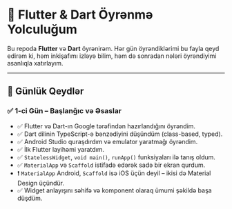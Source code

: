 # 📘 Flutter & Dart Öyrənmə Yolculuğum

Bu repoda **Flutter** və **Dart** öyrənirəm. Hər gün öyrəndiklərimi bu fayla qeyd edirəm ki, həm inkişafımı izləyə bilim, həm də sonradan nələri öyrəndiyimi asanlıqla xatırlayım.

---

## 📅 Günlük Qeydlər

### ✅ 1-ci Gün – Başlanğıc və Əsaslar

- ✅ Flutter və Dart-ın Google tərəfindən hazırlandığını öyrəndim.
- ✅ Dart dilinin TypeScript-ə bənzədiyini düşündüm (class-based, typed).
- ✅ Android Studio quraşdırdım və emulator yaratmağı öyrəndim.
- ✅ İlk Flutter layihəmi yaratdım.
- ✅ `StatelessWidget`, `void main()`, `runApp()` funksiyaları ilə tanış oldum.
- ✅ `MaterialApp` və `Scaffold` istifadə edərək sadə bir ekran qurdum.
- ❗ `MaterialApp` Android, `Scaffold` isə iOS üçün deyil – ikisi də Material Design üçündür.
- ✅ Widget anlayışını səhifə və komponent olaraq ümumi şəkildə başa düşdüm.